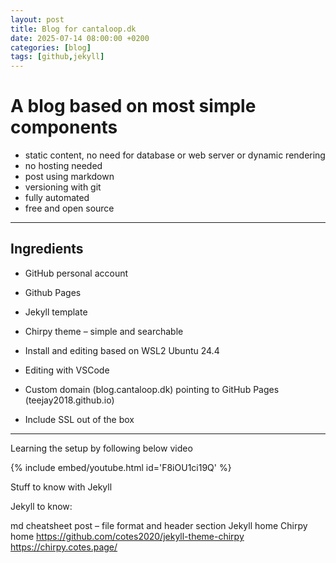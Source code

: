 ```yaml
---
layout: post
title: Blog for cantaloop.dk
date: 2025-07-14 08:00:00 +0200
categories: [blog]
tags: [github,jekyll]
---
```


# A blog based on most simple components

 - static content, no need for database or web server or dynamic rendering
 - no hosting needed
 - post using markdown
 - versioning with git
 - fully automated
 - free and open source

---
## Ingredients

 - GitHub personal account
 - Github Pages

 - Jekyll template
 - Chirpy theme – simple and searchable

 - Install and editing based on WSL2 Ubuntu 24.4
 - Editing with VSCode

 - Custom domain (blog.cantaloop.dk) pointing to GitHub Pages (teejay2018.github.io)
 - Include SSL out of the box


---
Learning the setup by following below video

{% include embed/youtube.html id='F8iOU1ci19Q' %}

Stuff to know with Jekyll

Jekyll to know:

md cheatsheet
post – file format and header section
Jekyll home
Chirpy home
https://github.com/cotes2020/jekyll-theme-chirpy
https://chirpy.cotes.page/

